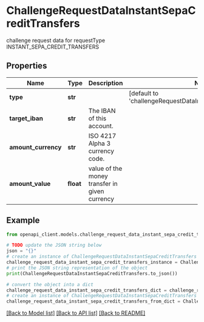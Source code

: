 # ChallengeRequestDataInstantSepaCreditTransfers

challenge request data for requestType INSTANT_SEPA_CREDIT_TRANSFERS

## Properties

Name | Type | Description | Notes
------------ | ------------- | ------------- | -------------
**type** | **str** |  | [default to 'challengeRequestDataInstantSepaCreditTransfers']
**target_iban** | **str** | The IBAN of this account. | 
**amount_currency** | **str** | ISO 4217 Alpha 3 currency code. | 
**amount_value** | **float** | value of the money transfer in given currency | 

## Example

```python
from openapi_client.models.challenge_request_data_instant_sepa_credit_transfers import ChallengeRequestDataInstantSepaCreditTransfers

# TODO update the JSON string below
json = "{}"
# create an instance of ChallengeRequestDataInstantSepaCreditTransfers from a JSON string
challenge_request_data_instant_sepa_credit_transfers_instance = ChallengeRequestDataInstantSepaCreditTransfers.from_json(json)
# print the JSON string representation of the object
print(ChallengeRequestDataInstantSepaCreditTransfers.to_json())

# convert the object into a dict
challenge_request_data_instant_sepa_credit_transfers_dict = challenge_request_data_instant_sepa_credit_transfers_instance.to_dict()
# create an instance of ChallengeRequestDataInstantSepaCreditTransfers from a dict
challenge_request_data_instant_sepa_credit_transfers_from_dict = ChallengeRequestDataInstantSepaCreditTransfers.from_dict(challenge_request_data_instant_sepa_credit_transfers_dict)
```
[[Back to Model list]](../README.md#documentation-for-models) [[Back to API list]](../README.md#documentation-for-api-endpoints) [[Back to README]](../README.md)


